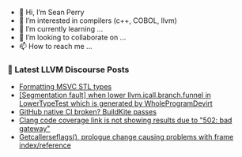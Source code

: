 - 👋 Hi, I’m Sean Perry
- 👀 I’m interested in compilers (c++, COBOL, llvm)
- 🌱 I’m currently learning ...
- 💞️ I’m looking to collaborate on ...
- 📫 How to reach me ...

<!---
s66perry/s66perry is a ✨ special ✨ repository because its `README.md` (this file) appears on your GitHub profile.
You can click the Preview link to take a look at your changes.
--->
### 📕 Latest LLVM Discourse Posts

<!-- DISCOURSE-LLVM:START -->
- [Formatting MSVC STL types](https://discourse.llvm.org/t/formatting-msvc-stl-types/86667#post_2)
- [[Segmentation fault] when lower llvm.icall.branch.funnel in LowerTypeTest which is generated by WholeProgramDevirt](https://discourse.llvm.org/t/segmentation-fault-when-lower-llvm-icall-branch-funnel-in-lowertypetest-which-is-generated-by-wholeprogramdevirt/86674#post_1)
- [GitHub native CI broken? BuildKite passes](https://discourse.llvm.org/t/github-native-ci-broken-buildkite-passes/86666#post_3)
- [Clang code coverage link is not showing results due to &quot;502: bad gateway&quot;](https://discourse.llvm.org/t/clang-code-coverage-link-is-not-showing-results-due-to-502-bad-gateway/78874#post_8)
- [Getcallerseflags&lpar;&rpar;, prologue change causing problems with frame index/reference](https://discourse.llvm.org/t/getcallerseflags-prologue-change-causing-problems-with-frame-index-reference/86672#post_1)
<!-- DISCOURSE-LLVM:END -->
